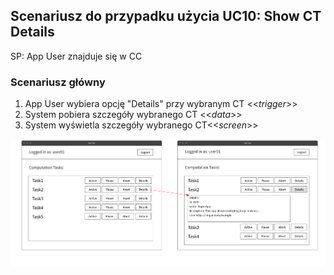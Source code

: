 ## Scenariusz do przypadku użycia UC10:  Show CT Details
SP: App User znajduje się w CC
### Scenariusz główny
1. App User wybiera opcję "Details" przy wybranym CT <<*trigger*>>
2. System pobiera szczegóły wybranego CT <<*data*>>
3. System wyświetla szczegóły wybranego CT<<*screen*>>

![Computation Task Details](../scripts/Scenopis_UC10.png)
